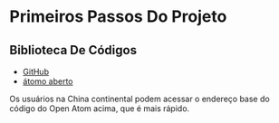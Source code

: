 # Primeiros Passos Do Projeto

## Biblioteca De Códigos

* [GitHub](https://github.com/3TiSite)
* [átomo aberto](https://atomgit.com/orgs/3ti)

Os usuários na China continental podem acessar o endereço base do código do Open Atom acima, que é mais rápido.
